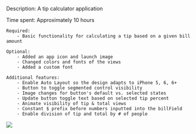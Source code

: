 
Description: A tip calculator application 

Time spent: Approximately 10 hours

	Required:
		- Basic functionality for calculating a tip based on a given bill amount

	Optional:
		- Added an app icon and launch image
		- Changed colors and fonts of the views  
		- Added a custom font 

	Additional features:
		- Enable Auto Layout so the design adapts to iPhone 5, 6, 6+ 
		- Button to toggle segmented control visibility 
		- Image changes for button's default vs. selected states
		- Update button toggle text based on selected tip percent 
		- Animate visibility of tip & total views 
		- Constant $ prefix before numbers inputted into the billField 
		- Enable division of tip and total by # of people 
		

<img src="http://i.imgur.com/dR3sMZt.gif"> 
